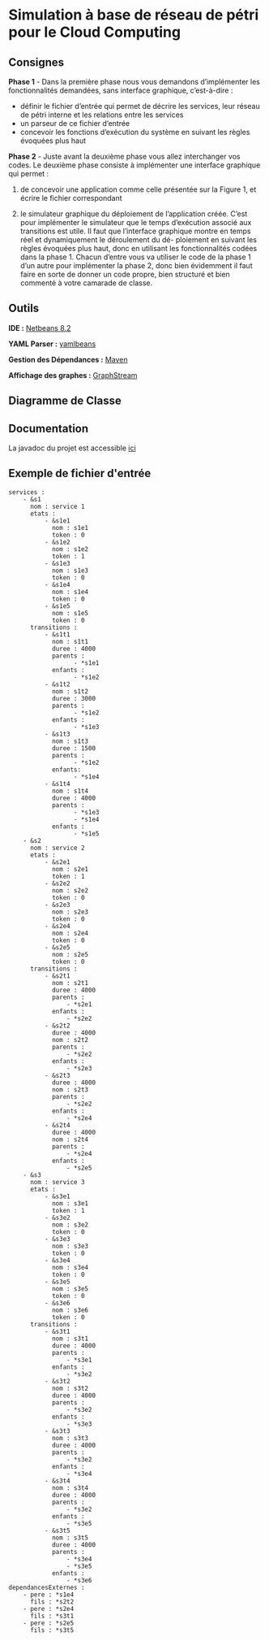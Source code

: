 # Simulation à base de réseau de pétri pour le Cloud Computing
## Consignes 
**Phase 1** - Dans la première phase nous vous demandons d’implémenter les fonctionnalités
demandées, sans interface graphique, c’est-à-dire :
* définir le fichier d’entrée qui permet de décrire les services, leur réseau de pétri interne et
les relations entre les services 
* un parseur de ce fichier d’entrée 
* concevoir les fonctions d’exécution du système en suivant les règles évoquées plus haut 

**Phase 2** - Juste avant la deuxième phase vous allez interchanger vos codes. Le deuxième phase
consiste à implémenter une interface graphique qui permet :
1. de concevoir une application comme celle présentée sur la Figure 1, et écrire le fichier correspondant

2. le simulateur graphique du déploiement de l’application créée.
C’est pour implémenter le simulateur que le temps d’exécution associé aux transitions est utile.
Il faut que l’interface graphique montre en temps réel et dynamiquement le déroulement du dé-
ploiement en suivant les règles évoquées plus haut, donc en utilisant les fonctionnalités codées
dans la phase 1.
Chacun d’entre vous va utiliser le code de la phase 1 d’un autre pour implémenter la phase
2, donc bien évidemment il faut faire en sorte de donner un code propre, bien structuré et bien
commenté à votre camarade de classe.

## Outils
**IDE :** [Netbeans 8.2](https://netbeans.org/downloads/)

**YAML Parser :** [yamlbeans](https://github.com/EsotericSoftware/yamlbeans)

**Gestion des Dépendances :** [Maven](https://maven.apache.org/)

**Affichage des graphes :** [GraphStream](http://graphstream-project.org/)

## Diagramme de Classe

## Documentation
La javadoc du projet est accessible [ici]()

## Exemple de fichier d'entrée
    services :
        - &s1
          nom : service 1
          etats :
              - &s1e1
                nom : s1e1
                token : 0
              - &s1e2
                nom : s1e2
                token : 1
              - &s1e3
                nom : s1e3
                token : 0
              - &s1e4
                nom : s1e4
                token : 0
              - &s1e5
                nom : s1e5
                token : 0
          transitions :
              - &s1t1
                nom : s1t1
                duree : 4000
                parents :
                      - *s1e1
                enfants :
                      - *s1e2
              - &s1t2
                nom : s1t2
                duree : 3000
                parents :
                      - *s1e2
                enfants :
                      - *s1e3
              - &s1t3
                nom : s1t3
                duree : 1500
                parents : 
                      - *s1e2
                enfants:
                      - *s1e4
              - &s1t4
                nom : s1t4
                duree : 4000
                parents : 
                      - *s1e3
                      - *s1e4
                enfants :
                      - *s1e5
        - &s2
          nom : service 2
          etats :
              - &s2e1
                nom : s2e1
                token : 1
              - &s2e2
                nom : s2e2
                token : 0
              - &s2e3
                nom : s2e3
                token : 0
              - &s2e4
                nom : s2e4
                token : 0
              - &s2e5
                nom : s2e5
                token : 0
          transitions :
              - &s2t1 
                nom : s2t1
                duree : 4000
                parents :
                    - *s2e1
                enfants :
                    - *s2e2
              - &s2t2 
                duree : 4000
                nom : s2t2
                parents :
                    - *s2e2
                enfants :
                    - *s2e3
              - &s2t3 
                duree : 4000
                nom : s2t3
                parents : 
                    - *s2e2 
                enfants :
                    - *s2e4
              - &s2t4 
                duree : 4000
                nom : s2t4
                parents :
                    - *s2e4
                enfants :
                    - *s2e5
        - &s3
          nom : service 3
          etats :
              - &s3e1
                nom : s3e1
                token : 1
              - &s3e2
                nom : s3e2
                token : 0
              - &s3e3
                nom : s3e3
                token : 0
              - &s3e4
                nom : s3e4
                token : 0
              - &s3e5
                nom : s3e5
                token : 0
              - &s3e6
                nom : s3e6
                token : 0    
          transitions :
              - &s3t1 
                nom : s3t1
                duree : 4000
                parents :
                    - *s3e1
                enfants :
                    - *s3e2
              - &s3t2 
                nom : s3t2
                duree : 4000
                parents :
                    - *s3e2
                enfants :
                    - *s3e3
              - &s3t3 
                nom : s3t3
                duree : 4000
                parents :
                    - *s3e2
                enfants :
                    - *s3e4
              - &s3t4
                nom : s3t4
                duree : 4000
                parents :
                    - *s3e2
                enfants :
                    - *s3e5
              - &s3t5 
                nom : s3t5
                duree : 4000
                parents :
                    - *s3e4
                    - *s3e5
                enfants :
                    - *s3e6
    dependancesExternes :
        - pere : *s1e4
          fils : *s2t2
        - pere : *s2e4
          fils : *s3t1
        - pere : *s2e5
          fils : *s3t5
